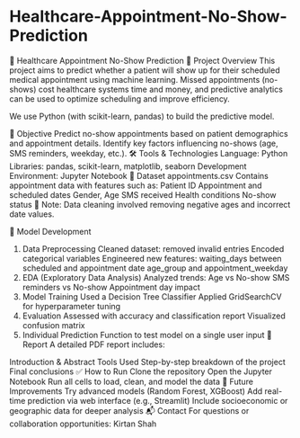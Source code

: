 # Healthcare-Appointment-No-Show-Prediction
🏥 Healthcare Appointment No-Show Prediction
📌 Project Overview
This project aims to predict whether a patient will show up for their scheduled medical appointment using machine learning. Missed appointments (no-shows) cost healthcare systems time and money, and predictive analytics can be used to optimize scheduling and improve efficiency.

We use Python (with scikit-learn, pandas) to build the predictive model.

🎯 Objective
Predict no-show appointments based on patient demographics and appointment details.
Identify key factors influencing no-shows (age, SMS reminders, weekday, etc.).
🛠️ Tools & Technologies
Language: Python
Libraries: pandas, scikit-learn, matplotlib, seaborn
Development Environment: Jupyter Notebook
📁 Dataset
appointments.csv
Contains appointment data with features such as:
Patient ID
Appointment and scheduled dates
Gender, Age
SMS received
Health conditions
No-show status
📌 Note: Data cleaning involved removing negative ages and incorrect date values.

🧠 Model Development
1. Data Preprocessing
Cleaned dataset: removed invalid entries
Encoded categorical variables
Engineered new features:
waiting_days between scheduled and appointment date
age_group and appointment_weekday
2. EDA (Exploratory Data Analysis)
Analyzed trends:
Age vs No-show
SMS reminders vs No-show
Appointment day impact
3. Model Training
Used a Decision Tree Classifier
Applied GridSearchCV for hyperparameter tuning
4. Evaluation
Assessed with accuracy and classification report
Visualized confusion matrix
5. Individual Prediction
Function to test model on a single user input
📄 Report
A detailed PDF report includes:

Introduction & Abstract
Tools Used
Step-by-step breakdown of the project
Final conclusions
✅ How to Run
Clone the repository
Open the Jupyter Notebook
Run all cells to load, clean, and model the data
🔮 Future Improvements
Try advanced models (Random Forest, XGBoost)
Add real-time prediction via web interface (e.g., Streamlit)
Include socioeconomic or geographic data for deeper analysis
📬 Contact
For questions or collaboration opportunities:
Kirtan Shah
